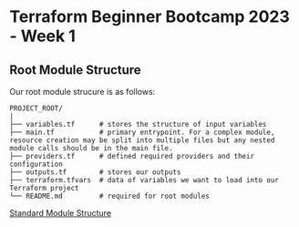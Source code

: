 # Terraform Beginner Bootcamp 2023 - Week 1

## Root Module Structure 

Our root module strucure is as follows:

```
PROJECT_ROOT/
| 
├── variables.tf      # stores the structure of input variables
├── main.tf           # primary entrypoint. For a complex module, resource creation may be split into multiple files but any nested module calls should be in the main file.
├── providers.tf      # defined required providers and their configuration
├── outputs.tf        # stores our outputs
├── terraform.tfvars  # data of variables we want to load into our Terraform project
└── README.md         # required for root modules
```
[Standard Module Structure](https://developer.hashicorp.com/terraform/language/modules/develop/structure)
